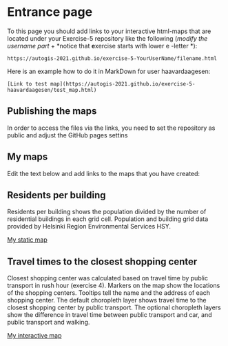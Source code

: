 # Entrance page

To this page you should add links to your interactive html-maps that are located under your Exercise-5 repository like the following (*modify the username part* + *notice that **e**xercise starts with lower e -letter *):

 `https://autogis-2021.github.io/exercise-5-YourUserName/filename.html`

Here is an example how to do it in MarkDown for user haavardaagesen:

```
[Link to test map](https://autogis-2021.github.io/exercise-5-haavardaagesen/test_map.html)
```
## Publishing the maps 

In order to access the files via the links, you need to set the repository as public and adjust the GitHub pages settins
## My maps

Edit the text below and add links to the maps that you have created:


## Residents per building
Residents per building shows the population divided by the number of residential buildings in each grid cell.
Population and building grid data provided by Helsinki Region Environmental Services HSY.

[My static map](https://autogis-2021.github.io/exercise-5-ttarja/residents_per_building.png)

## Travel times to the closest shopping center
Closest shopping center was calculated based on travel time by public transport in rush hour (exercise 4).
Markers on the map show the locations of the shopping centers. Tooltips tell the name and the address of each shopping center.
The default choropleth layer shows travel time to the closest shopping center by public transport.
The optional choropleth layers show the difference in travel time between public transport and car, and public transport and walking.
 
[My interactive map](https://autogis-2021.github.io/exercise-5-ttarja/Travel_times_choropleth.html)
 

